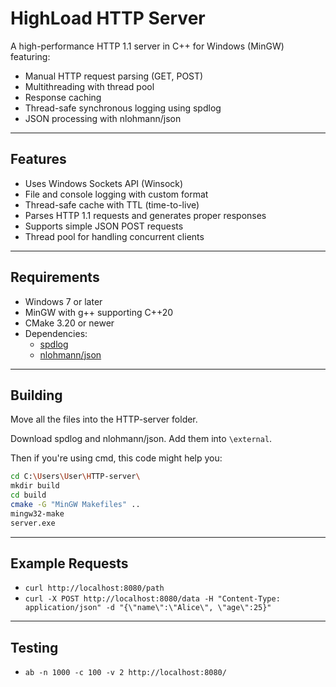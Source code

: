 # HighLoad HTTP Server

A high-performance HTTP 1.1 server in C++ for Windows (MinGW) featuring:

- Manual HTTP request parsing (GET, POST)
- Multithreading with thread pool
- Response caching
- Thread-safe synchronous logging using spdlog
- JSON processing with nlohmann/json

---

## Features

- Uses Windows Sockets API (Winsock)
- File and console logging with custom format
- Thread-safe cache with TTL (time-to-live)
- Parses HTTP 1.1 requests and generates proper responses
- Supports simple JSON POST requests
- Thread pool for handling concurrent clients

---

## Requirements

- Windows 7 or later
- MinGW with g++ supporting C++20
- CMake 3.20 or newer
- Dependencies:
    - [spdlog](https://github.com/gabime/spdlog)
    - [nlohmann/json](https://github.com/nlohmann/json)

---

## Building

Move all the files into the HTTP-server folder.

Download spdlog and nlohmann/json. Add them into `\external`.

Then if you're using cmd, this code might help you:
```bash
cd C:\Users\User\HTTP-server\
mkdir build
cd build
cmake -G "MinGW Makefiles" ..
mingw32-make
server.exe
```

---

## Example Requests

- ```curl http://localhost:8080/path```
- ```curl -X POST http://localhost:8080/data -H "Content-Type: application/json" -d "{\"name\":\"Alice\", \"age\":25}"```

---

## Testing

- ```ab -n 1000 -c 100 -v 2 http://localhost:8080/```
